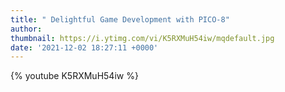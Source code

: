 ```yaml
---
title: " Delightful Game Development with PICO-8"
author: 
thumbnail: https://i.ytimg.com/vi/K5RXMuH54iw/mqdefault.jpg
date: '2021-12-02 18:27:11 +0000'
---
```


{% youtube K5RXMuH54iw %}